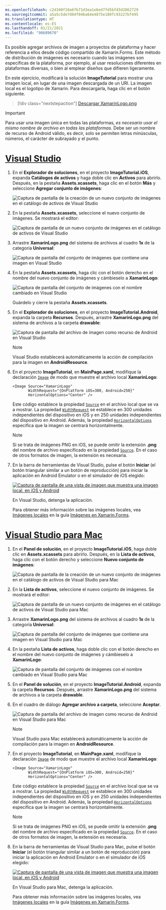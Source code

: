 ```yaml
---
ms.openlocfilehash: c2d340f10a6fb71d3ea1e6ed7fd5bfd3d2862729
ms.sourcegitcommit: a5a5c5de7d04f046a64e4875e180fc93227bf495
ms.translationtype: HT
ms.contentlocale: es-ES
ms.lasthandoff: 01/21/2021
ms.locfileid: "98689670"
---
```

Es posible agregar archivos de imagen a proyectos de plataforma y hacer referencia a ellos desde código compartido de Xamarin.Forms. Este método de distribución de imágenes es necesario cuando las imágenes son específicas de la plataforma, por ejemplo, al usar resoluciones diferentes en plataformas diversas, o bien al emplear diseños que difieren ligeramente.

En este ejercicio, modificará la solución **ImageTutorial** para mostrar una imagen local, en lugar de una imagen descargada de un URI. La imagen local es el logotipo de Xamarin. Para descargarla, haga clic en el botón siguiente.

> [!div class="nextstepaction"]
> [Descargar XamarinLogo.png](https://raw.githubusercontent.com/xamarin/xamarin-forms-samples/master/UserInterface/PlatformSpecifics/Droid/Resources/drawable/XamarinLogo.png)

> [!IMPORTANT]
> Para usar una imagen única en todas las plataformas, *es necesario usar el mismo nombre de archivo en todas las plataformas*. Debe ser un nombre de recurso de Android válido, es decir, solo se permiten letras minúsculas, números, el carácter de subrayado y el punto.

# <a name="visual-studio"></a>[Visual Studio](#tab/vswin)

1. En el **Explorador de soluciones**, en el proyecto **ImageTutorial.iOS**, expanda **Catálogos de activos** y haga doble clic en **Activos** para abrirlo. Después, en la pestaña **Assets.xcassets**, haga clic en el botón **Más** y seleccione **Agregar conjunto de imágenes**:

    ![Captura de pantalla de la creación de un nuevo conjunto de imágenes en el catálogo de activos de Visual Studio](../images/vs/new-image-set.png "Nuevo conjunto de imágenes del catálogo de activos")

1. En la pestaña **Assets.xcassets**, seleccione el nuevo conjunto de imágenes. Se mostrará el editor:

    ![Captura de pantalla de un nuevo conjunto de imágenes en el catálogo de activos de Visual Studio](../images/vs/new-image-set-editor.png "Editor de conjunto de imágenes del catálogo de activos")

1. Arrastre **XamarinLogo.png** del sistema de archivos al cuadro **1x** de la categoría **Universal**:

    ![Captura de pantalla del conjunto de imágenes que contiene una imagen en Visual Studio](../images/vs/image-set-with-image.png "Conjunto de imágenes que contiene una imagen")

1. En la pestaña **Assets.xcassets**, haga clic con el botón derecho en el nombre del nuevo conjunto de imágenes y cámbieselo a **XamarinLogo**:

    ![Captura de pantalla del conjunto de imágenes con el nombre cambiado en Visual Studio](../images/vs/rename-image-set.png "Conjunto de imágenes con el nombre cambiado")

    Guárdelo y cierre la pestaña **Assets.xcassets**.

1. En el **Explorador de soluciones**, en el proyecto **ImageTutorial.Android**, expanda la carpeta **Recursos**. Después, arrastre **XamarinLogo.png** del sistema de archivos a la carpeta **drawable**:

    ![Captura de pantalla del archivo de imagen como recurso de Android en Visual Studio](../images/vs/android-resource.png "Archivo de imagen local en la carpeta de recursos de Android")

    > [!NOTE]
    > Visual Studio establecerá automáticamente la acción de compilación para la imagen en **AndroidResource**.

1. En el proyecto **ImageTutorial**, en **MainPage.xaml**, modifique la declaración [`Image`](xref:Xamarin.Forms.Editor) de modo que muestre el archivo local **XamarinLogo**:

    ```xaml
    <Image Source="XamarinLogo"
           WidthRequest="{OnPlatform iOS=300, Android=250}"
           HorizontalOptions="Center" />
    ```

    Este código establece la propiedad [`Source`](xref:Xamarin.Forms.Image.Source) en el archivo local que se va a mostrar. La propiedad [`WidthRequest`](xref:Xamarin.Forms.VisualElement.WidthRequest) se establece en 300 unidades independientes del dispositivo en iOS y en 250 unidades independientes del dispositivo en Android. Además, la propiedad [`HorizontalOptions`](xref:Xamarin.Forms.View.HorizontalOptions) especifica que la imagen se centrará horizontalmente.

    > [!NOTE]
    > Si se trata de imágenes PNG en iOS, se puede omitir la extensión **.png** del nombre de archivo especificado en la propiedad [`Source`](xref:Xamarin.Forms.Image.Source). En el caso de otros formatos de imagen, la extensión es necesaria.

1. En la barra de herramientas de Visual Studio, pulse el botón **Iniciar** (el botón triangular similar a un botón de reproducción) para iniciar la aplicación en Android Emulator o en el simulador de iOS elegido:

    [![Captura de pantalla de una vista de imagen que muestra una imagen local, en iOS y Android](../images/local-file.png "Vista de imagen que muestra una imagen local")](../images/local-file-large.png#lightbox "Vista de imagen que muestra una imagen local")

    En Visual Studio, detenga la aplicación.

    Para obtener más información sobre las imágenes locales, vea [Imágenes locales](~/xamarin-forms/user-interface/images.md#local-images) en la guía [Imágenes en Xamarin.Forms](~/xamarin-forms/user-interface/images.md).

# <a name="visual-studio-for-mac"></a>[Visual Studio para Mac](#tab/vsmac)

1. En el **Panel de solución**, en el proyecto **ImageTutorial.iOS**, haga doble clic en **Assets.xcassets** para abrirlo. Después, en la **Lista de activos**, haga clic con el botón derecho y seleccione **Nuevo conjunto de imágenes**:

    ![Captura de pantalla de la creación de un nuevo conjunto de imágenes en el catálogo de activos de Visual Studio para Mac](../images/vsmac/new-image-set.png "Nuevo conjunto de imágenes del catálogo de activos")

1. En la **Lista de activos**, seleccione el nuevo conjunto de imágenes. Se mostrará el editor:

    ![Captura de pantalla de un nuevo conjunto de imágenes en el catálogo de activos de Visual Studio para Mac](../images/vsmac/new-image-set-editor.png "Editor de conjunto de imágenes del catálogo de activos")

1. Arrastre **XamarinLogo.png** del sistema de archivos al cuadro **1x** de la categoría **Universal**:

    ![Captura de pantalla del conjunto de imágenes que contiene una imagen en Visual Studio para Mac](../images/vsmac/image-set-with-image.png "Conjunto de imágenes que contiene una imagen")

1. En la pestaña **Lista de activos**, haga doble clic con el botón derecho en el nombre del nuevo conjunto de imágenes y cámbieselo a **XamarinLogo**:

    ![Captura de pantalla del conjunto de imágenes con el nombre cambiado en Visual Studio para Mac](../images/vsmac/rename-image-set.png "Conjunto de imágenes con el nombre cambiado")

1. En el **Panel de solución**, en el proyecto **ImageTutorial.Android**, expanda la carpeta **Recursos**. Después, arrastre **XamarinLogo.png** del sistema de archivos a la carpeta **drawable**.

1. En el cuadro de diálogo **Agregar archivo a carpeta**, seleccione **Aceptar**.

    ![Captura de pantalla del archivo de imagen como recurso de Android en Visual Studio para Mac](../images/vsmac/android-resource.png "Archivo de imagen local en la carpeta de recursos de Android")

    > [!NOTE]
    > Visual Studio para Mac establecerá automáticamente la acción de compilación para la imagen en **AndroidResource**.

1. En el proyecto **ImageTutorial**, en **MainPage.xaml**, modifique la declaración [`Image`](xref:Xamarin.Forms.Editor) de modo que muestre el archivo local **XamarinLogo**:

    ```xaml
    <Image Source="XamarinLogo"
           WidthRequest="{OnPlatform iOS=300, Android=250}"
           HorizontalOptions="Center" />
    ```

    Este código establece la propiedad [`Source`](xref:Xamarin.Forms.Image.Source) en el archivo local que se va a mostrar. La propiedad [`WidthRequest`](xref:Xamarin.Forms.VisualElement.WidthRequest) se establece en 300 unidades independientes del dispositivo en iOS y en 250 unidades independientes del dispositivo en Android. Además, la propiedad [`HorizontalOptions`](xref:Xamarin.Forms.View.HorizontalOptions) especifica que la imagen se centrará horizontalmente.

    > [!NOTE]
    > Si se trata de imágenes PNG en iOS, se puede omitir la extensión **.png** del nombre de archivo especificado en la propiedad [`Source`](xref:Xamarin.Forms.Image.Source). En el caso de otros formatos de imagen, la extensión es necesaria.

1. En la barra de herramientas de Visual Studio para Mac, pulse el botón **Iniciar** (el botón triangular similar a un botón de reproducción) para iniciar la aplicación en Android Emulator o en el simulador de iOS elegido:

    [![Captura de pantalla de una vista de imagen que muestra una imagen local, en iOS y Android](../images/local-file.png "Vista de imagen que muestra una imagen local")](../images/local-file-large.png#lightbox "Vista de imagen que muestra una imagen local")

    En Visual Studio para Mac, detenga la aplicación.

    Para obtener más información sobre las imágenes locales, vea [Imágenes locales](~/xamarin-forms/user-interface/images.md#local-images) en la guía [Imágenes en Xamarin.Forms](~/xamarin-forms/user-interface/images.md).
